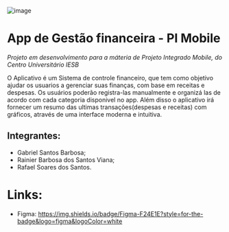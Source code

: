 ![image](https://github.com/gabrielsb18/PI_Mobile/assets/131284177/e4fa420a-e7de-438a-ac34-6f847a3b090e)



# App de Gestão financeira - PI Mobile

*Projeto em desenvolvimento para a máteria de Projeto Integrado Mobile, do Centro Universitário IESB*

O Aplicativo é um Sistema de controle financeiro, que tem como objetivo ajudar os usuarios a gerenciar suas finanças, com base em receitas e despesas. Os usuários poderão registra-las manualmente e organizá las de acordo com cada categoria disponivel no app. Além disso o aplicativo irá fornecer um resumo das ultimas transações(despesas e receitas) com gráficos, através de uma interface moderna e intuitiva.


## Integrantes:

* Gabriel Santos Barbosa;
* Rainier Barbosa dos Santos Viana;
* Rafael Soares dos Santos.


# Links:

* Figma: 
https://img.shields.io/badge/Figma-F24E1E?style=for-the-badge&logo=figma&logoColor=white
